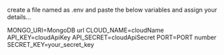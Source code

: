 create a file named as .env and paste the below variables and assign your details...

MONGO_URI=MongoDB url
CLOUD_NAME=cloudName
API_KEY=cloudApiKey
API_SECRET=cloudApiSecret
PORT=PORT number
SECRET_KEY=your_secret_key
